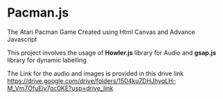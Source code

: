# Pacman.js
The Atari Pacman Game Created using Html Canvas and Advance Javascript

This project involves the usage of **Howler.js** library for Audio and **gsap.js** library for dynamic labelling

The Link for the audio and images is provided in this drive link
https://drive.google.com/drive/folders/1504ku7DHJhyqLH-M_Vm7OfuEjv7gc0KE?usp=drive_link